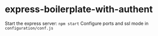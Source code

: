 # express-boilerplate-with-authent

Start the express server: ```npm start```
Configure ports and ssl mode in ```configuration/conf.js```